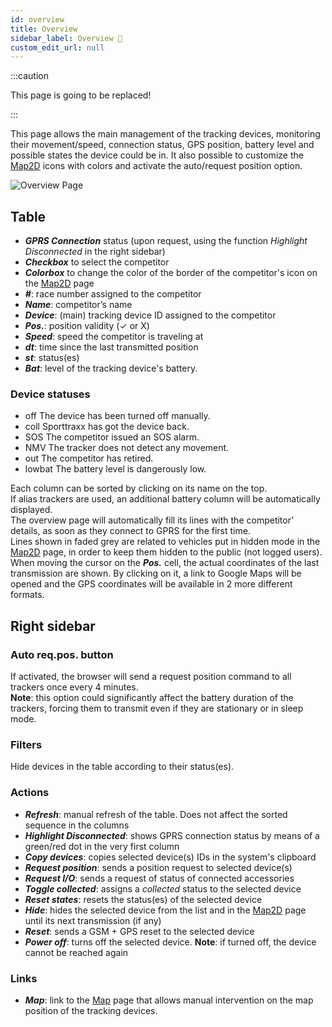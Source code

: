 ```yaml
---
id: overview
title: Overview 
sidebar_label: Overview 🚧
custom_edit_url: null
---
```

:::caution

This page is going to be replaced!

:::

This page allows the main management of the tracking devices, monitoring their movement/speed, connection status, GPS position, battery level and possible states the device could be in. 
It also possible to customize the [Map2D](map2d) icons with colors and activate the auto/request position option.

![Overview Page](/img/screenshots/overview.png)
## Table
* _**GPRS Connection**_ status (upon request, using the function _Highlight Disconnected_ in the right sidebar)
* _**Checkbox**_ to select the competitor
* _**Colorbox**_ to change the color of the border of the competitor's icon on the [Map2D](map2d) page
* _**#**_: race number assigned to the competitor
* _**Name**_: competitor’s name
* _**Device**_: (main) tracking device ID assigned to the competitor
* _**Pos.**_: position validity (✓ or X)
* _**Speed**_: speed the competitor is traveling at
* _**dt**_: time since the last transmitted position
* _**st**_: status(es)
* _**Bat**_: level of the tracking device's battery.

### Device statuses
* <span class="badge off">off</span> The device has been turned off manually.
* <span class="badge collected">coll</span> Sporttraxx has got the device back. 
* <span class="badge sos">SOS</span> The competitor issued an SOS alarm.
* <span class="badge nmv">NMV</span> The tracker does not detect any movement.
* <span class="badge out">out</span> The competitor has retired.
* <span class="badge lowbat">lowbat</span> The battery level is dangerously low.

Each column can be sorted by clicking on its name on the top.  
If alias trackers are used, an additional battery column will be automatically displayed.  
The overview page will automatically fill its lines with the competitor’ details, as soon as they connect to GPRS for the first time.  
Lines shown in faded grey are related to vehicles put in hidden mode in the [Map2D](map2d) page, in order to keep them hidden to the public (not logged users).  
When moving the cursor on the _**Pos.**_ cell, the actual coordinates of the last transmission are shown. By clicking on it, a link to Google Maps will be opened and the GPS coordinates will be available in 2 more different formats.
## Right sidebar
### Auto req.pos. button
If activated, the browser will send a request position command to all trackers once every 4 minutes.  
**Note**:  this option could significantly affect the battery duration of the trackers, forcing them to transmit even if they are stationary or in sleep mode.
### Filters 
Hide devices in the table according to their status(es).
### Actions
* _**Refresh**_: manual refresh of the table. Does not affect the sorted sequence in the columns
* _**Highlight Disconnected**_: shows GPRS connection status by means of a green/red dot in the very first column
* _**Copy devices**_: copies selected device(s) IDs in the system's clipboard
* _**Request position**_: sends a position request to selected device(s)
* _**Request I/O**_:  sends a request of status of connected accessories
* _**Toggle collected**_: assigns a _collected_ status to the selected device
* _**Reset states**_: resets the status(es) of the selected device
* _**Hide**_:  hides the selected device from the list and in the [Map2D](map2d) page until its next transmission (if any)
* _**Reset**_:  sends a GSM + GPS reset to the selected device
* _**Power off**_:  turns off the selected device. **Note**: if turned off, the device cannot be reached again
### Links
* _**Map**_: link to the [Map](map) page that allows manual intervention on the map position of the tracking devices.